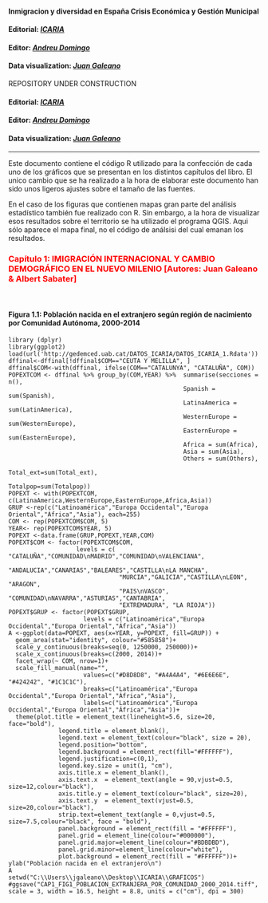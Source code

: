 #### Inmigracion y diversidad en España Crisis Económica y Gestión Municipal

#### **Editorial:** [***ICARIA***](http://www.icariaeditorial.com/)    
#### **Editor:** [***Andreu Domingo***](http://ced.uab.es/directori/andreu-domingo-valls/)    
#### **Data visualization:** [***Juan Galeano***](http://ced.uab.es/directori/juan-galeano/)  

REPOSITORY UNDER CONSTRUCTION
#### **Editorial:** [***ICARIA***](http://www.icariaeditorial.com/libros.php?id=1613)    
#### **Editor:** [***Andreu Domingo***](http://ced.uab.es/directori/andreu-domingo-valls/)    
#### **Data visualization:** [***Juan Galeano***](http://ced.uab.es/directori/juan-galeano/)    

***

Este documento contiene el código R utilizado para la confección de cada uno de los gráficos que se presentan en los distintos capítulos del libro. El unico cambio que se ha realizado a la hora de elaborar este documento han sido unos ligeros ajustes sobre el tamaño de las fuentes.

En el caso de los figuras que contienen mapas gran parte del análisis estadístico también fue realizado con R. Sin embargo, a la hora de visualizar esos resultados sobre el territorio se ha utilizado el programa QGIS. Aqui sólo aparece el mapa final, no el código de análsisi del cual emanan los resultados.  


### **<span style="color:red">Capítulo 1: IMIGRACIÓN INTERNACIONAL Y CAMBIO DEMOGRÁFICO EN EL NUEVO MILENIO [Autores: Juan Galeano & Albert Sabater]</span>**  

<br>

#### **Figura 1.1: Población nacida en el extranjero según región de nacimiento por Comunidad Autónoma, 2000-2014** 

```{r fig.width=16.5, fig.height=9.8}
library (dplyr)
library(ggplot2)
load(url('http://gedemced.uab.cat/DATOS_ICARIA/DATOS_ICARIA_1.Rdata'))
dffinal<-dffinal[!dffinal$COM=="CEUTA Y MELILLA", ]
dffinal$COM<-with(dffinal, ifelse(COM=="CATALUNYA", "CATALUÑA", COM))
POPEXTCOM <- dffinal %>% group_by(COM,YEAR) %>%  summarise(secciones = n(), 
                                                 Spanish = sum(Spanish), 
                                                 LatinaAmerica = sum(LatinAmerica), 
                                                 WesternEurope = sum(WesternEurope), 
                                                 EasternEurope = sum(EasternEurope), 
                                                 Africa = sum(Africa), 
                                                 Asia = sum(Asia), 
                                                 Others = sum(Others),
                                                 Total_ext=sum(Total_ext),
                                                 Totalpop=sum(Totalpop))
POPEXT <- with(POPEXTCOM, c(LatinaAmerica,WesternEurope,EasternEurope,Africa,Asia))
GRUP <-rep(c("Latinoamérica","Europa Occidental","Europa Oriental","África","Asia"), each=255)
COM <- rep(POPEXTCOM$COM, 5)
YEAR<- rep(POPEXTCOM$YEAR, 5)
POPEXT <-data.frame(GRUP,POPEXT,YEAR,COM)
POPEXT$COM <- factor(POPEXTCOM$COM,
                   levels = c( "CATALUÑA","COMUNIDAD\nMADRID","COMUNIDAD\nVALENCIANA",
                               "ANDALUCIA","CANARIAS","BALEARES","CASTILLA\nLA MANCHA",
                               "MURCIA","GALICIA","CASTILLA\nLEON", "ARAGON",
                               "PAIS\nVASCO", "COMUNIDAD\nNAVARRA","ASTURIAS","CANTABRIA",
                               "EXTREMADURA", "LA RIOJA"))
POPEXT$GRUP <- factor(POPEXT$GRUP,
                     levels = c("Latinoamérica","Europa Occidental","Europa Oriental","África","Asia"))
A <-ggplot(data=POPEXT, aes(x=YEAR, y=POPEXT, fill=GRUP)) + 
  geom_area(stat="identity", colour="#585858")+
  scale_y_continuous(breaks=seq(0, 1250000, 250000))+
  scale_x_continuous(breaks=c(2000, 2014))+
  facet_wrap(~ COM, nrow=1)+
  scale_fill_manual(name="",
                     values=c("#D8D8D8", "#A4A4A4", "#6E6E6E", "#424242", "#1C1C1C"),
                     breaks=c("Latinoamérica","Europa Occidental","Europa Oriental","África","Asia"),
                     labels=c("Latinoamérica","Europa Occidental","Europa Oriental","África","Asia"))+
  theme(plot.title = element_text(lineheight=5.6, size=20, face="bold"),
              legend.title = element_blank(),
              legend.text = element_text(colour="black", size = 20),
              legend.position="bottom",
              legend.background = element_rect(fill="#FFFFFF"),
              legend.justification=c(0,1), 
              legend.key.size = unit(1, "cm"),
              axis.title.x = element_blank(),
              axis.text.x  = element_text(angle = 90,vjust=0.5, size=12,colour="black"),
              axis.title.y = element_text(colour="black", size=20),
              axis.text.y  = element_text(vjust=0.5, size=20,colour="black"),
              strip.text=element_text(angle = 0,vjust=0.5, size=7.5,colour="black", face = "bold"),
              panel.background = element_rect(fill = "#FFFFFF"), 
              panel.grid = element_line(colour="#000000"),
              panel.grid.major=element_line(colour="#BDBDBD"), 
              panel.grid.minor=element_line(colour="white"),
              plot.background = element_rect(fill = "#FFFFFF"))+ ylab("Población nacida en el extranjero\n")
A
setwd("C:\\Users\\jgaleano\\Desktop\\ICARIA\\GRAFICOS")
#ggsave("CAP1_FIG1_POBLACION_EXTRANJERA_POR_COMUNIDAD_2000_2014.tiff", scale = 3, width = 16.5, height = 8.8, units = c("cm"), dpi = 300)
```
